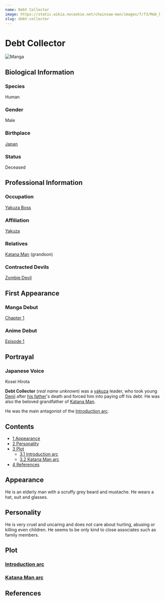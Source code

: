 ```yaml
---
name: Debt Collector
image: https://static.wikia.nocookie.net/chainsaw-man/images/f/f3/Mob_boss_anime.png
slug: debt-collector
---
```


# Debt Collector

![Manga](https://static.wikia.nocookie.net/chainsaw-man/images/6/66/Mob_boss_manga.jpeg "Mob boss manga.jpeg")

## Biological Information

### Species

Human

### Gender

Male

### Birthplace

[Japan](/world#japan "World")

### Status

Deceased

## Professional Information

### Occupation

[Yakuza Boss](/yakuza "Yakuza")

### Affiliation

[Yakuza](/yakuza "Yakuza")

### Relatives

[Katana Man](/katana-man "Katana Man") (grandson)

### Contracted Devils

[Zombie Devil](/zombie-devil "Zombie Devil")

## First Appearance

### Manga Debut

[Chapter 1](/chapter-1 "Chapter 1")

### Anime Debut

[Episode 1](/episode-1 "Episode 1")

## Portrayal

### Japanese Voice

Kosei Hirota

  
**Debt Collector** (_real name unknown_) was a [yakuza](/yakuza "Yakuza") leader, who took young [Denji](/denji "Denji") after [his father](/denji%27s-father "Denji's Father")'s death and forced him into paying off his debt. He was also the beloved grandfather of [Katana Man](/katana-man "Katana Man").

He was the main antagonist of the [Introduction arc](/introduction-arc "Introduction arc").

## Contents

-   [1 Appearance](#Appearance)
-   [2 Personality](#Personality)
-   [3 Plot](#Plot)
    -   [3.1 Introduction arc](#Introduction_arc)
    -   [3.2 Katana Man arc](#Katana_Man_arc)
-   [4 References](#References)

## Appearance

He is an elderly man with a scruffy grey beard and mustache. He wears a hat, suit and glasses.

## Personality

He is very cruel and uncaring and does not care about hurting, abusing or killing even children. He seems to be only kind to close associates such as family members.

## Plot

### [Introduction arc](/introduction-arc "Introduction arc")

### [Katana Man arc](/katana-man-arc "Katana Man arc")

## References